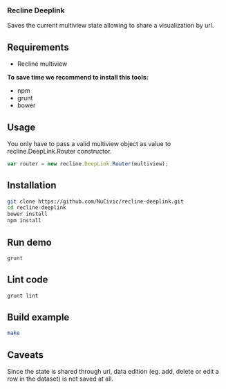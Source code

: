 ### Recline Deeplink

Saves the current multiview state allowing to share a visualization by url.

## Requirements
* Recline multiview

**To save time we recommend to install this tools:**

* npm
* grunt
* bower

## Usage
You only have to pass a valid multiview object as value to recline.DeepLink.Router constructor.

```javascript
var router = new recline.DeepLink.Router(multiview);
```

## Installation

```bash
git clone https://github.com/NuCivic/recline-deeplink.git
cd recline-deeplink
bower install
npm install
```

## Run demo

```bash
grunt
```

## Lint code

```bash
grunt lint
```

## Build example

```bash
make
```

## Caveats
Since the state is shared through url, data edition (eg. add, delete or edit a row in the dataset) is not saved at all.
